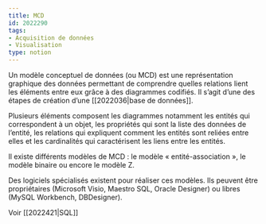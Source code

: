 ```yaml
---
title: MCD
id: 2022290
tags:
- Acquisition de données
- Visualisation
type: notion
---
```


Un modèle conceptuel de données (ou MCD) est une représentation graphique des données permettant de comprendre quelles relations lient les éléments entre eux grâce à des diagrammes codifiés. Il s’agit d’une des étapes de création d’une [[2022036|base de données]].

Plusieurs éléments composent les diagrammes notamment les entités qui correspondent à un objet, les propriétés qui sont la liste des données de l’entité, les relations qui expliquent comment les entités sont reliées entre elles et les cardinalités qui caractérisent les liens entre les entités.

Il existe différents modèles de MCD : le modèle « entité-association », le modèle binaire ou encore le modèle Z.

Des logiciels spécialisés existent pour réaliser ces modèles. Ils peuvent être propriétaires (Microsoft Visio, Maestro SQL, Oracle Designer) ou libres (MySQL Workbench, DBDesigner).

Voir [[2022421|SQL]]

